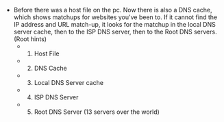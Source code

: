 

- Before there was a host file on the pc. Now there is also a DNS cache, which shows matchups for websites you've been to. If it cannot find the IP address and URL match-up, it looks for the matchup in the local DNS server cache, then to the ISP DNS server, then to the Root DNS servers. (Root hints) 
	- 1. Host FiIe
	- 2. DNS Cache
	- 3. Local DNS Server cache
	- 4. ISP DNS Server
	- 5. Root DNS Server (13 servers over the world) 